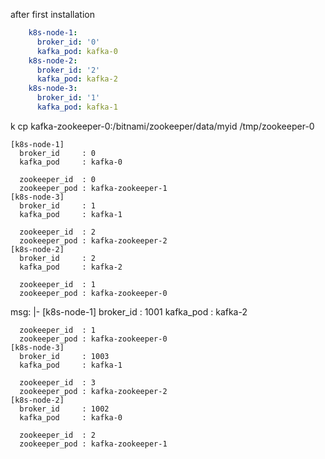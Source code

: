 after first installation

```yaml
    k8s-node-1:
      broker_id: '0'
      kafka_pod: kafka-0
    k8s-node-2:
      broker_id: '2'
      kafka_pod: kafka-2
    k8s-node-3:
      broker_id: '1'
      kafka_pod: kafka-1
```



k cp kafka-zookeeper-0:/bitnami/zookeeper/data/myid /tmp/zookeeper-0

    [k8s-node-1]
      broker_id     : 0
      kafka_pod     : kafka-0
  
      zookeeper_id  : 0
      zookeeper_pod : kafka-zookeeper-1
    [k8s-node-3]
      broker_id     : 1
      kafka_pod     : kafka-1
  
      zookeeper_id  : 2
      zookeeper_pod : kafka-zookeeper-2
    [k8s-node-2]
      broker_id     : 2
      kafka_pod     : kafka-2
  
      zookeeper_id  : 1
      zookeeper_pod : kafka-zookeeper-0



  msg: |-
    [k8s-node-1]
      broker_id     : 1001
      kafka_pod     : kafka-2
  
      zookeeper_id  : 1
      zookeeper_pod : kafka-zookeeper-0
    [k8s-node-3]
      broker_id     : 1003
      kafka_pod     : kafka-1
  
      zookeeper_id  : 3
      zookeeper_pod : kafka-zookeeper-2
    [k8s-node-2]
      broker_id     : 1002
      kafka_pod     : kafka-0
  
      zookeeper_id  : 2
      zookeeper_pod : kafka-zookeeper-1